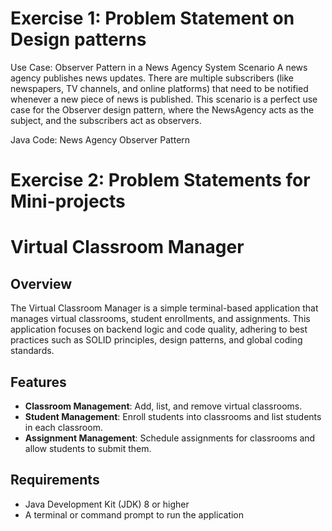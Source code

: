 # Exercise 1: Problem Statement on Design patterns

Use Case: Observer Pattern in a News Agency System
Scenario
A news agency publishes news updates. There are multiple subscribers (like newspapers, TV channels, and online platforms) that need to be notified whenever a new piece of news is published. This scenario is a perfect use case for the Observer design pattern, where the NewsAgency acts as the subject, and the subscribers act as observers.

Java Code: News Agency Observer Pattern


# Exercise 2: Problem Statements for Mini-projects

# Virtual Classroom Manager

## Overview
The Virtual Classroom Manager is a simple terminal-based application that manages virtual classrooms, student enrollments, and assignments. This application focuses on backend logic and code quality, adhering to best practices such as SOLID principles, design patterns, and global coding standards.

## Features
- **Classroom Management**: Add, list, and remove virtual classrooms.
- **Student Management**: Enroll students into classrooms and list students in each classroom.
- **Assignment Management**: Schedule assignments for classrooms and allow students to submit them.

## Requirements
- Java Development Kit (JDK) 8 or higher
- A terminal or command prompt to run the application
